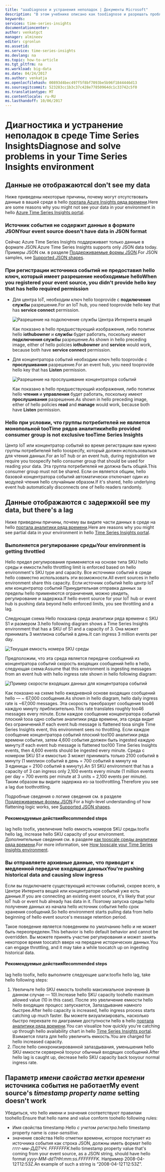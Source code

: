 ```yaml
---
title: "aaaDiagnose и устранения неполадок | Документы Microsoft"
description: "В этом учебнике описано как toodiagnose и разрешать проблемы в вашей среде аналитики ряда времени"
keywords: 
services: time-series-insights
documentationcenter: 
author: venkatgct
manager: almineev
editor: cgronlun
ms.assetid: 
ms.service: time-series-insights
ms.devlang: na
ms.topic: how-to-article
ms.tgt_pltfrm: na
ms.workload: big-data
ms.date: 04/24/2017
ms.author: venkatja
ms.openlocfilehash: 00893d4bec497f5f8bf7093be5b96f1844446d13
ms.sourcegitcommit: 523283cc1b3c37c428e77850964dc1c33742c5f0
ms.translationtype: MT
ms.contentlocale: ru-RU
ms.lasthandoff: 10/06/2017
---
```

# <a name="diagnose-and-solve-problems-in-your-time-series-insights-environment"></a><span data-ttu-id="7a798-103">Диагностика и устранение неполадок в среде Time Series Insights</span><span class="sxs-lookup"><span data-stu-id="7a798-103">Diagnose and solve problems in your Time Series Insights environment</span></span>

## <a name="i-dont-see-my-data"></a><span data-ttu-id="7a798-104">Данные не отображаются</span><span class="sxs-lookup"><span data-stu-id="7a798-104">I don't see my data</span></span>
<span data-ttu-id="7a798-105">Ниже приведены некоторые причины, почему могут отсутствовать данные в вашей среде в hello [портала Azure Insights ряда времени](https://insights.timeseries.azure.com).</span><span class="sxs-lookup"><span data-stu-id="7a798-105">Here are some reasons why you might not see your data in your environment in hello [Azure Time Series Insights portal](https://insights.timeseries.azure.com).</span></span>

### <a name="your-event-source-doesnt-have-data-in-json-format"></a><span data-ttu-id="7a798-106">Источник события не содержит данные в формате JSON</span><span class="sxs-lookup"><span data-stu-id="7a798-106">Your event source doesn't have data in JSON format</span></span>
<span data-ttu-id="7a798-107">Сейчас Azure Time Series Insights поддерживает только данные в формате JSON.</span><span class="sxs-lookup"><span data-stu-id="7a798-107">Azure Time Series Insights supports only JSON data today.</span></span> <span data-ttu-id="7a798-108">Примеры JSON см. в разделе [Поддерживаемые формы JSON](time-series-insights-send-events.md#supported-json-shapes).</span><span class="sxs-lookup"><span data-stu-id="7a798-108">For JSON samples, see [Supported JSON shapes](time-series-insights-send-events.md#supported-json-shapes).</span></span>

### <a name="when-you-registered-your-event-source-you-didnt-provide-hello-key-that-has-hello-required-permission"></a><span data-ttu-id="7a798-109">При регистрации источника событий не предоставил hello ключ, который имеет разрешение необходимые hello</span><span class="sxs-lookup"><span data-stu-id="7a798-109">When you registered your event source, you didn't provide hello key that has hello required permission</span></span>
* <span data-ttu-id="7a798-110">Для центра IoT, необходим ключ hello tooprovide с **подключения службы** разрешение.</span><span class="sxs-lookup"><span data-stu-id="7a798-110">For an IoT hub, you need tooprovide hello key that has **service connect** permission.</span></span>

   ![Разрешение на подключение службы Центра Интернета вещей](media/diagnose-and-solve-problems/iothub-serviceconnect-permissions.png)

   <span data-ttu-id="7a798-112">Как показано в hello предшествующий изображения, либо политик hello **iothubowner** и **службы** будет работать, поскольку имеют **подключения службы** разрешение.</span><span class="sxs-lookup"><span data-stu-id="7a798-112">As shown in hello preceding image, either of hello policies **iothubowner** and **service** would work, because both have **service connect** permission.</span></span>
* <span data-ttu-id="7a798-113">Для концентратора событий необходим ключ hello tooprovide с **прослушивания** разрешение.</span><span class="sxs-lookup"><span data-stu-id="7a798-113">For an event hub, you need tooprovide hello key that has **Listen** permission.</span></span>

   ![Разрешение на прослушивание концентратора событий](media/diagnose-and-solve-problems/eventhub-listen-permissions.png)

   <span data-ttu-id="7a798-115">Как показано в hello предшествующий изображения, либо политик hello **чтения** и **управления** будет работать, поскольку имеют **прослушивания** разрешение.</span><span class="sxs-lookup"><span data-stu-id="7a798-115">As shown in hello preceding image, either of hello policies **read** and **manage** would work, because both have **Listen** permission.</span></span>

### <a name="hello-provided-consumer-group-is-not-exclusive-tootime-series-insights"></a><span data-ttu-id="7a798-116">Hello при условии, что группы потребителей не является монопольной tooTime рядов аналитики</span><span class="sxs-lookup"><span data-stu-id="7a798-116">hello provided consumer group is not exclusive tooTime Series Insights</span></span>
<span data-ttu-id="7a798-117">Центр IoT или концентратор событий во время регистрации вам нужно группы потребителей hello toospecify, который должен использоваться для чтения данных.</span><span class="sxs-lookup"><span data-stu-id="7a798-117">For an IoT hub or an event hub, during registration we require you toospecify hello consumer group that should be used for reading your data.</span></span> <span data-ttu-id="7a798-118">Эта группа потребителей не должна быть общей.</span><span class="sxs-lookup"><span data-stu-id="7a798-118">This consumer group must not be shared.</span></span> <span data-ttu-id="7a798-119">Если он является общим, hello базовой концентратора событий автоматически отключает один из модулей чтения hello случайным образом.</span><span class="sxs-lookup"><span data-stu-id="7a798-119">If it's shared, hello underlying event hub automatically disconnects one of hello readers randomly.</span></span>

## <a name="i-see-my-data-but-theres-a-lag"></a><span data-ttu-id="7a798-120">Данные отображаются с задержкой</span><span class="sxs-lookup"><span data-stu-id="7a798-120">I see my data, but there's a lag</span></span>
<span data-ttu-id="7a798-121">Ниже приведены причины, почему вы видите части данных в среде на hello [портала аналитики ряда времени](https://insights.timeseries.azure.com).</span><span class="sxs-lookup"><span data-stu-id="7a798-121">Here are reasons why you might see partial data in your environment in hello [Time Series Insights portal](https://insights.timeseries.azure.com).</span></span>

### <a name="your-environment-is-getting-throttled"></a><span data-ttu-id="7a798-122">Выполняется регулирование среды</span><span class="sxs-lookup"><span data-stu-id="7a798-122">Your environment is getting throttled</span></span>
<span data-ttu-id="7a798-123">Hello предел регулирования применяется на основе типа SKU hello среды и емкости.</span><span class="sxs-lookup"><span data-stu-id="7a798-123">hello throttling limit is enforced based on hello environment's SKU type and capacity.</span></span> <span data-ttu-id="7a798-124">Все источники событий в среде hello совместно использовать эти возможности.</span><span class="sxs-lookup"><span data-stu-id="7a798-124">All event sources in hello environment share this capacity.</span></span> <span data-ttu-id="7a798-125">Если источник событий hello центр IoT или концентратор событий Принудительная отправка данных за пределы hello применяются ограничения, можно увидеть, регулирование и задержка.</span><span class="sxs-lookup"><span data-stu-id="7a798-125">If hello event source for your IoT hub or event hub is pushing data beyond hello enforced limits, you see throttling and a lag.</span></span>

<span data-ttu-id="7a798-126">Следующая схема Hello показана среда аналитики ряда времени с SKU S1 и размером 3.</span><span class="sxs-lookup"><span data-stu-id="7a798-126">hello following diagram shows a Time Series Insights environment that has a SKU of S1 and a capacity of 3.</span></span> <span data-ttu-id="7a798-127">Она может принимать 3 миллиона событий в день.</span><span class="sxs-lookup"><span data-stu-id="7a798-127">It can ingress 3 million events per day.</span></span>

![Текущая емкость номера SKU среды](media/diagnose-and-solve-problems/environment-sku-current-capacity.png)

<span data-ttu-id="7a798-129">Предположим, что эта среда является передаче сообщений из концентратора событий скорость входящих сообщений hello в hello, следующая схема:</span><span class="sxs-lookup"><span data-stu-id="7a798-129">Assume that this environment is ingesting messages from an event hub with hello ingress rate shown in hello following diagram:</span></span>

![Пример скорости входящих данных для концентратора событий](media/diagnose-and-solve-problems/eventhub-ingress-rate.png)

<span data-ttu-id="7a798-131">Как показано на схеме hello ежедневной основе входящих сообщений hello — ~ 67,000 сообщения.</span><span class="sxs-lookup"><span data-stu-id="7a798-131">As shown in hello diagram, hello daily ingress rate is ~67,000 messages.</span></span> <span data-ttu-id="7a798-132">Эта скорость преобразует сообщения too46 каждую минуту приблизительно.</span><span class="sxs-lookup"><span data-stu-id="7a798-132">This rate translates roughly too46 messages every minute.</span></span> <span data-ttu-id="7a798-133">Если каждое сообщение концентратора событий плоский tooa одно событие аналитики ряда времени, эта среда видит без ограничений.</span><span class="sxs-lookup"><span data-stu-id="7a798-133">If each event hub message is flattened tooa single Time Series Insights event, this environment sees no throttling.</span></span> <span data-ttu-id="7a798-134">Если каждое сообщение концентратора событий плоский too100 аналитики ряда времени события, затем 4,600 события должен быть ingested каждую минуту.</span><span class="sxs-lookup"><span data-stu-id="7a798-134">If each event hub message is flattened too100 Time Series Insights events, then 4,600 events should be ingested every minute.</span></span> <span data-ttu-id="7a798-135">Среда с номером SKU S1 и емкостью 3 может принимать только 2100 событий в минуту (1 миллион событий в день = 700 событий в минуту на 3 единицы = 2100 событий в минуту).</span><span class="sxs-lookup"><span data-stu-id="7a798-135">An S1 SKU environment that has a capacity of 3 can ingress only 2,100 events every minute (1 million events per day = 700 events per minute at 3 units = 2,100 events per minute).</span></span> <span data-ttu-id="7a798-136">Таким образом вы видите задержка из-за toothrottling.</span><span class="sxs-lookup"><span data-stu-id="7a798-136">Therefore you see a lag due toothrottling.</span></span> 

<span data-ttu-id="7a798-137">Подробные сведения о логике сведения см. в разделе [Поддерживаемые формы JSON](time-series-insights-send-events.md#supported-json-shapes).</span><span class="sxs-lookup"><span data-stu-id="7a798-137">For a high-level understanding of how flattening logic works, see [Supported JSON shapes](time-series-insights-send-events.md#supported-json-shapes).</span></span>

#### <a name="recommended-steps"></a><span data-ttu-id="7a798-138">Рекомендуемые действия</span><span class="sxs-lookup"><span data-stu-id="7a798-138">Recommended steps</span></span>
<span data-ttu-id="7a798-139">lag hello toofix, увеличение hello емкость номеров SKU среды.</span><span class="sxs-lookup"><span data-stu-id="7a798-139">toofix hello lag, increase hello SKU capacity of your environment.</span></span> <span data-ttu-id="7a798-140">Дополнительные сведения см. в разделе [как tooscale среды аналитики ряда времени](time-series-insights-how-to-scale-your-environment.md).</span><span class="sxs-lookup"><span data-stu-id="7a798-140">For more information, see [How tooscale your Time Series Insights environment](time-series-insights-how-to-scale-your-environment.md).</span></span>

### <a name="youre-pushing-historical-data-and-causing-slow-ingress"></a><span data-ttu-id="7a798-141">Вы отправляете архивные данные, что приводит к медленной передаче входящих данных</span><span class="sxs-lookup"><span data-stu-id="7a798-141">You're pushing historical data and causing slow ingress</span></span>
<span data-ttu-id="7a798-142">Если вы подключаете существующий источник событий, скорее всего, в Центре Интернета вещей или концентраторе событий уже есть данные.</span><span class="sxs-lookup"><span data-stu-id="7a798-142">If you are connecting an existing event source, it's likely that your IoT hub or event hub already has data in it.</span></span> <span data-ttu-id="7a798-143">Поэтому запуска среды hello получение данных из начала hello источник события hello срок хранения сообщений.</span><span class="sxs-lookup"><span data-stu-id="7a798-143">So hello environment starts pulling data from hello beginning of hello event source's message retention period.</span></span> 

<span data-ttu-id="7a798-144">Такое поведение является поведением по умолчанию hello и не может быть переопределен.</span><span class="sxs-lookup"><span data-stu-id="7a798-144">This behavior is hello default behavior and cannot be overridden.</span></span> <span data-ttu-id="7a798-145">Вы можете принять участие регулирования и может занять некоторое время toocatch вверх на передаче исторических данных.</span><span class="sxs-lookup"><span data-stu-id="7a798-145">You can engage throttling, and it may take a while toocatch up on ingesting historical data.</span></span>

#### <a name="recommended-steps"></a><span data-ttu-id="7a798-146">Рекомендуемые действия</span><span class="sxs-lookup"><span data-stu-id="7a798-146">Recommended steps</span></span>
<span data-ttu-id="7a798-147">lag hello toofix, hello выполните следующие шаги:</span><span class="sxs-lookup"><span data-stu-id="7a798-147">toofix hello lag, take hello following steps:</span></span>
1. <span data-ttu-id="7a798-148">Увеличьте hello SKU емкость toohello максимальное значение (в данном случае — 10).</span><span class="sxs-lookup"><span data-stu-id="7a798-148">Increase hello SKU capacity toohello maximum allowed value (10 in this case).</span></span> <span data-ttu-id="7a798-149">После это увеличение емкости hello hello входящих процесс запускается, Запаздывание намного быстрее.</span><span class="sxs-lookup"><span data-stu-id="7a798-149">After hello capacity is increased, hello ingress process starts catching up much faster.</span></span> <span data-ttu-id="7a798-150">Вы можете визуализировать, насколько быстро перехвате по диаграмме доступности hello в hello [портала аналитики ряда времени](https://insights.timeseries.azure.com).</span><span class="sxs-lookup"><span data-stu-id="7a798-150">You can visualize how quickly you're catching up through hello availability chart in hello [Time Series Insights portal](https://insights.timeseries.azure.com).</span></span> <span data-ttu-id="7a798-151">Взимается плата для hello увеличить емкость.</span><span class="sxs-lookup"><span data-stu-id="7a798-151">You are charged for hello increased capacity.</span></span>
2. <span data-ttu-id="7a798-152">После hello синхронизированной запаздывания, уменьшения hello SKU емкости серверной tooyour обычный входящих сообщений.</span><span class="sxs-lookup"><span data-stu-id="7a798-152">After hello lag is caught up, decrease hello SKU capacity back tooyour normal ingress rate.</span></span>

## <a name="my-event-sources-timestamp-property-name-setting-doesnt-work"></a><span data-ttu-id="7a798-153">Параметр *имени свойства метки времени* источника события не работает</span><span class="sxs-lookup"><span data-stu-id="7a798-153">My event source's *timestamp property name* setting doesn't work</span></span>
<span data-ttu-id="7a798-154">Убедиться, что hello имени и значения соответствуют правилам toohello:</span><span class="sxs-lookup"><span data-stu-id="7a798-154">Ensure that hello name and value conform toohello following rules:</span></span>
* <span data-ttu-id="7a798-155">Имя свойства timestamp Hello _с учетом регистра_.</span><span class="sxs-lookup"><span data-stu-id="7a798-155">hello timestamp property name is _case-sensitive_.</span></span>
* <span data-ttu-id="7a798-156">значение свойства Hello отметки времени, которое поступает из источника события как строка JSON, должны иметь формат hello _гггг-мм-ДДТЧЧ. FFFFFFFK_.</span><span class="sxs-lookup"><span data-stu-id="7a798-156">hello timestamp property value that's coming from your event source, as a JSON string, should have hello format _yyyy-MM-ddTHH:mm:ss.FFFFFFFK_.</span></span> <span data-ttu-id="7a798-157">Например 2008-04-12T12:53Z.</span><span class="sxs-lookup"><span data-stu-id="7a798-157">An example of such a string is “2008-04-12T12:53Z”.</span></span>
